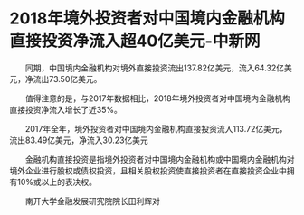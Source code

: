 # 2018年境外投资者对中国境内金融机构直接投资净流入超40亿美元-中新网

　　同期，中国境内金融机构对境外直接投资流出137.82亿美元，流入64.32亿美元，净流出73.50亿美元。

　　值得注意的是，与2017年数据相比，2018年境外投资者对中国境内金融机构直接投资净流入增长了近35%。

　　2017年全年，境外投资者对中国境内金融机构直接投资流入113.72亿美元，流出83.49亿美元，净流入30.23亿美元

　　金融机构直接投资是指境外投资者对中国境内金融机构或中国境内金融机构对境外企业进行股权或债权投资，且相关股权投资使直接投资者在直接投资企业中拥有10%或以上的表决权。

　　南开大学金融发展研究院院长田利辉对
